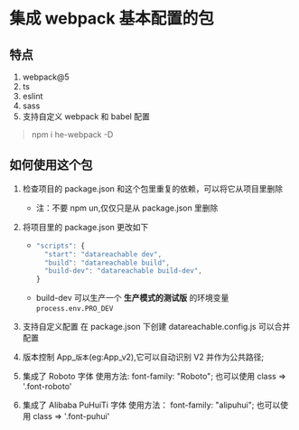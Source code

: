 # 集成 webpack 基本配置的包

## 特点

1. webpack@5
2. ts
3. eslint
4. sass
5. 支持自定义 webpack 和 babel 配置

> npm i he-webpack -D

## 如何使用这个包

1. 检查项目的 package.json 和这个包里重复的依赖，可以将它从项目里删除

    - 注：不要 npm un,仅仅只是从 package.json 里删除

2. 将项目里的 package.json 更改如下

    - ```javascript
      "scripts": {
      	"start": "datareachable dev",
      	"build": "datareachable build",
      	"build-dev": "datareachable build-dev",
      }
      ```
    - build-dev 可以生产一个 **生产模式的测试版** 的环境变量 `process.env.PRO_DEV`

3. 支持自定义配置 在 package.json 下创建 datareachable.config.js 可以合并配置

4. 版本控制 App\_`版本`(eg:App_v2),它可以自动识别 V2 并作为公共路径;

5. 集成了 Roboto 字体
   使用方法: font-family: "Roboto";
   也可以使用 class => '.font-roboto'

6. 集成了 Alibaba PuHuiTi 字体
   使用方法： font-family: "alipuhui";
   也可以使用 class => '.font-puhui'
